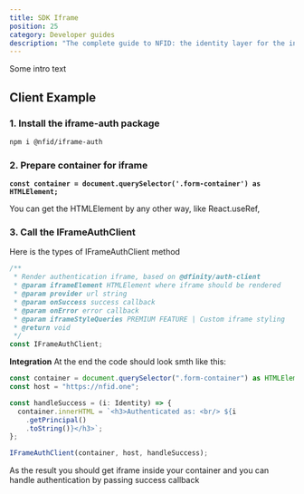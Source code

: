 ```yaml
---
title: SDK Iframe
position: 25
category: Developer guides
description: "The complete guide to NFID: the identity layer for the internet."
---
```


Some intro text

## Client Example

### 1\. Install the iframe-auth package

```sh
npm i @nfid/iframe-auth
```

### 2\. Prepare container for iframe

**`const container = document.querySelector('.form-container') as HTMLElement;`**

You can get the HTMLElement by any other way, like React.useRef,

### 3\. Call the IFrameAuthClient

Here is the types of IFrameAuthClient method

```typescript
/**
 * Render authentication iframe, based on @dfinity/auth-client
 * @param iframeElement HTMLElement where iframe should be rendered
 * @param provider url string
 * @param onSuccess success callback
 * @param onError error callback
 * @param iframeStyleQueries PREMIUM FEATURE | Custom iframe styling
 * @return void
 */
const IFrameAuthClient;
```

**Integration**
At the end the code should look smth like this:

```typescript
const container = document.querySelector(".form-container") as HTMLElement;
const host = "https://nfid.one";

const handleSuccess = (i: Identity) => {
  container.innerHTML = `<h3>Authenticated as: <br/> ${i
    .getPrincipal()
    .toString()}</h3>`;
};

IFrameAuthClient(container, host, handleSuccess);
```

As the result you should get iframe inside your container and you can handle authentication by passing success callback
